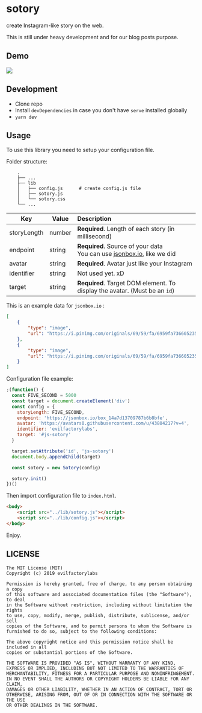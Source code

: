 # sotory

create Instagram-like story on the web.

This is still under heavy development and for our blog posts purpose.

## Demo

![](./meta/demo.gif)

## Development

- Clone repo
- Install `devDependencies` in case you don't have `serve` installed globally
- `yarn dev`

## Usage

To use this library you need to setup your configuration file.

Folder structure:

```
    .
    ├── ...
    ├── lib                    
    │   ├── config.js      # create config.js file
    │   ├── sotory.js         
    │   └── sotory.css           
    └── ...
```



| Key         | Value  | Description                                                  |
| ----------- | ------ | :----------------------------------------------------------- |
| storyLength | number | **Required**. Length of each story (in millisecond)          |
| endpoint    | string | **Required**. Source of your data<br />You can use [jsonbox.io](https://jsonbox.io), like we did |
| avatar      | string | **Required**. Avatar just like your Instagram                |
| identifier  | string | Not used yet. xD                                             |
| target      | string | **Required**. Target DOM element. To display the avatar. (Must be an `id`) |



This is an example data for `jsonbox.io` :

```json
[
    {
        "type": "image",
        "url": "https://i.pinimg.com/originals/69/59/fa/6959fa736605235642d0f057e6cf9795.jpg",
    },
    {
        "type": "image",
        "url": "https://i.pinimg.com/originals/69/59/fa/6959fa736605235642d0f057e6cf9795.jpg",
    }
]
```



Configuration file example:

```js
;(function() {
  const FIVE_SECOND = 5000
  const target = document.createElement('div')
  const config = {
    storyLength: FIVE_SECOND,
    endpoint: 'https://jsonbox.io/box_14a7d13709787b6b8bfe',
    avatar: 'https://avatars0.githubusercontent.com/u/43804217?v=4',
    identifier: 'evilfactorylabs',
    target: '#js-sotory'
  }

  target.setAttribute('id', 'js-sotory')
  document.body.appendChild(target)

  const sotory = new Sotory(config)

  sotory.init()
})()
```



Then import configuration file to `index.html`.

```html
<body>
    <script src="../lib/sotory.js"></script>
    <script src="../lib/config.js"></script>
</body>
```



Enjoy.

## LICENSE

```
The MIT License (MIT)
Copyright (c) 2019 evilfactorylabs

Permission is hereby granted, free of charge, to any person obtaining a copy
of this software and associated documentation files (the "Software"), to deal
in the Software without restriction, including without limitation the rights
to use, copy, modify, merge, publish, distribute, sublicense, and/or sell
copies of the Software, and to permit persons to whom the Software is
furnished to do so, subject to the following conditions:

The above copyright notice and this permission notice shall be included in all
copies or substantial portions of the Software.

THE SOFTWARE IS PROVIDED "AS IS", WITHOUT WARRANTY OF ANY KIND,
EXPRESS OR IMPLIED, INCLUDING BUT NOT LIMITED TO THE WARRANTIES OF
MERCHANTABILITY, FITNESS FOR A PARTICULAR PURPOSE AND NONINFRINGEMENT.
IN NO EVENT SHALL THE AUTHORS OR COPYRIGHT HOLDERS BE LIABLE FOR ANY CLAIM,
DAMAGES OR OTHER LIABILITY, WHETHER IN AN ACTION OF CONTRACT, TORT OR
OTHERWISE, ARISING FROM, OUT OF OR IN CONNECTION WITH THE SOFTWARE OR THE USE
OR OTHER DEALINGS IN THE SOFTWARE.
```
